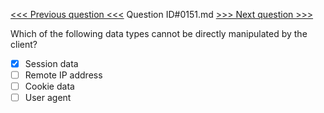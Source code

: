 [<<< Previous question <<<](0150.md)  Question ID#0151.md  [>>> Next question >>>](0152.md) 

Which of the following data types cannot be directly manipulated by the client?

- [x] Session data
- [ ] Remote IP address
- [ ] Cookie data
- [ ] User agent
